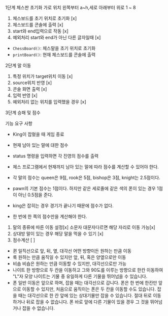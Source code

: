 1단계 체스판 초기화
가로 위치 왼쪽부터 a~h,세로 아래부터 위로 1 ~ 8

1. 체스보드를 초기 위치로 초기화 [x]
2. 체스보드를 콘솔에 출력 [x]
3. start와 end입력으로 작동 [x]
4. 예외처리 start와 end가 아닌 다른 글자일때 [x] 

* `ChessBoard()`: 체스말을 초기 위치로 초기화
* `printBoard()`: 현재 체스보드를 콘솔에 출력

2단계 말 이동

1. 특정 위치가 target위치 이동 [x]
2. source위치 반영 [x]
3. 콘솔 화면 출력 [x]
4. 입력 반영 [x]
5. 예외처리 없는 위치를 입력했을 경우 [x]

3단계 승패 및 점수 

기능 요구 사항
* King이 잡혔을 때 게임 종료
* 현재 남아 있는 말에 대한 점수 
* status 명령을 입력하면 각 진영의 점수를 출력

* 체스 프로그램에서 현재까지 남아 있는 말에 따라 점수를 계산할 수 있어야 한다.
* 각 말의 점수는 queen은 9점, rook은 5점, bishop은 3점, knight는 2.5점이다.
* pawn의 기본 점수는 1점이다. 하지만 같은 세로줄에 같은 색의 폰이 있는 경우 1점이 아닌 0.5점을 준다.
* king은 잡히는 경우 경기가 끝나기 때문에 점수가 없다.
* 한 번에 한 쪽의 점수만을 계산해야 한다.

1. 말의 종류에 따른 이동 설정[x]
소문자 대문자다르면 해당 자리로 이동 가능[x]
2. 상대방 말이 있는 경우 해당 말을 먹을 수 있기 [x]
3. 점수계산 [ ]

* 퀸 일직선으로 앞, 뒤, 옆, 대각선 어떤 방향이든 원하는 만큼 이동
* 룩 원하는 만큼 움직일 수 있지만 앞, 뒤, 혹은 양옆으로만 이동
* 비숍 비숍은 원하는 만큼 이동할 수 있지만, 대각선으로만 가능
* 나이트 한 방향으로 두 칸을 이동하고 그와 90도를 이루는 방향으로 한칸 이동하여 "L"자 모양 나이트는 기물 중 유일하게 다른 기물을 뛰어넘을 수 있습니다.
* 폰 일반 이동은 앞으로 하며, 잡을 때는 대각선으로 갑니다. 폰은 한 번에 한칸만 앞으로 이동할 수 있지만, 처음으로 움직이는 폰은 두 칸을 이동할 수도 있습니다. 잡을 때는 대각선으로 한 칸 앞에 있는 상대기물만 잡을 수 있습니다. 절대 뒤로 이동하거나 뒤로 잡을 수 없습니다. 폰 바로 앞에 다른 기물이 있을 경우 그 것을 뛰어넘거나 잡을 수 없습니다.

